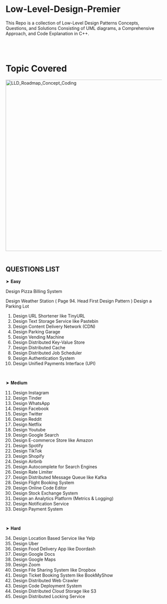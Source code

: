 # Low-Level-Design-Premier
This Repo is a collection of Low-Level Design Patterns Concepts, Questions, and Solutions Consisting of UML diagrams, a Comprehensive Approach, and Code Explanation in C++.

<br>
<br>

# Topic Covered
<img width="551" alt="LLD_Roadmap_Concept_Coding" src="https://github.com/user-attachments/assets/2bce70e8-2a8c-47a4-89d6-cae799cde555">

<br>
<br>

## QUESTIONS LIST

➤ 𝐄𝐚𝐬𝐲

Design Pizza Billing System

Design Weather Station ( Page 94. Head First Design Pattern )
Design a Parking Lot
1. Design URL Shortener like TinyURL
2. Design Text Storage Service like Pastebin
3. Design Content Delivery Network (CDN)
4. Design Parking Garage
5. Design Vending Machine
6. Design Distributed Key-Value Store
7. Design Distributed Cache
8. Design Distributed Job Scheduler
9. Design Authentication System
10. Design Unified Payments Interface (UPI)

<br>

➤ 𝐌𝐞𝐝𝐢𝐮𝐦

11. Design Instagram
12. Design Tinder
13. Design WhatsApp
14. Design Facebook
15. Design Twitter
16. Design Reddit
17. Design Netflix
18. Design Youtube
19. Design Google Search
20. Design E-commerce Store like Amazon
21. Design Spotify
22. Design TikTok
23. Design Shopify
24. Design Airbnb
25. Design Autocomplete for Search Engines
26. Design Rate Limiter
27. Design Distributed Message Queue like Kafka
28. Design Flight Booking System
29. Design Online Code Editor
30. Design Stock Exchange System
31. Design an Analytics Platform (Metrics & Logging)
32. Design Notification Service
33. Design Payment System


<br>

➤ 𝐇𝐚𝐫𝐝

34. Design Location Based Service like Yelp
35. Design Uber
36. Design Food Delivery App like Doordash
37. Design Google Docs
38. Design Google Maps
39. Design Zoom
40. Design File Sharing System like Dropbox
41. Design Ticket Booking System like BookMyShow
42. Design Distributed Web Crawler
43. Design Code Deployment System
44. Design Distributed Cloud Storage like S3
45. Design Distributed Locking Service




